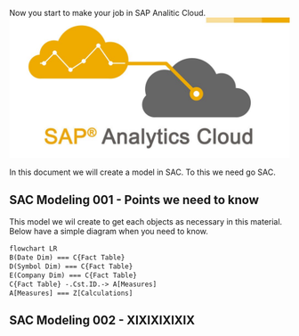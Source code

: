 Now you start to make your job in SAP Analitic Cloud.
![R-Logo](Images/SAP-Analytics-Cloud-Logo.jpg)


In this document we will create a model in SAC.
To this we need go SAC.

## SAC Modeling 001 - Points we need to know
This model we wil create to get each objects as necessary in this material.
Below have a simple diagram when you need to know.
```mermaid
flowchart LR
B(Date Dim) === C{Fact Table}
D(Symbol Dim) === C{Fact Table}
E(Company Dim) === C{Fact Table}
C{Fact Table} -.Cst.ID.-> A[Measures]
A[Measures] === Z[Calculations]

```


## SAC Modeling 002 - XIXIXIXIXIX
